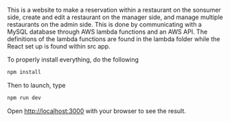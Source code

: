 This is a website to make a reservation within a restaurant on the sonsumer side, create and edit a restaurant on the manager side, and manage multiple restaurants on the admin side. This is done by communicating with a MySQL database through AWS lambda functions and an AWS API. The definitions of the lambda functions are found in the lambda folder while the React set up is found within src app.

To properly install everything, do the following

```bash
npm install
```

Then to launch, type

```bash
npm run dev
```

Open [http://localhost:3000](http://localhost:3000) with your browser to see the result.
